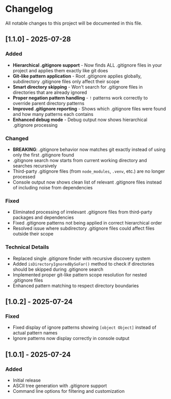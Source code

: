 # Changelog

All notable changes to this project will be documented in this file.

## [1.1.0] - 2025-07-28

### Added
- **Hierarchical .gitignore support** - Now finds ALL .gitignore files in your project and applies them exactly like git does
- **Git-like pattern application** - Root .gitignore applies globally, subdirectory .gitignore files only affect their scope  
- **Smart directory skipping** - Won't search for .gitignore files in directories that are already ignored
- **Proper negation pattern handling** - `!` patterns work correctly to override parent directory patterns
- **Improved .gitignore reporting** - Shows which .gitignore files were found and how many patterns each contains
- **Enhanced debug mode** - Debug output now shows hierarchical .gitignore processing

### Changed
- **BREAKING**: .gitignore behavior now matches git exactly instead of using only the first .gitignore found
- .gitignore search now starts from current working directory and searches recursively
- Third-party .gitignore files (from `node_modules`, `.venv`, etc.) are no longer processed
- Console output now shows clean list of relevant .gitignore files instead of including noise from dependencies

### Fixed
- Eliminated processing of irrelevant .gitignore files from third-party packages and dependencies
- Fixed .gitignore patterns not being applied in correct hierarchical order
- Resolved issue where subdirectory .gitignore files could affect files outside their scope

### Technical Details
- Replaced single .gitignore finder with recursive discovery system
- Added `isDirectoryIgnoredBySoFar()` method to check if directories should be skipped during .gitignore search
- Implemented proper git-like pattern scope resolution for nested .gitignore files
- Enhanced pattern matching to respect directory boundaries

## [1.0.2] - 2025-07-24

### Fixed
- Fixed display of ignore patterns showing `[object Object]` instead of actual pattern names
- Ignore patterns now display correctly in console output

## [1.0.1] - 2025-07-24

### Added
- Initial release
- ASCII tree generation with .gitignore support
- Command line options for filtering and customization